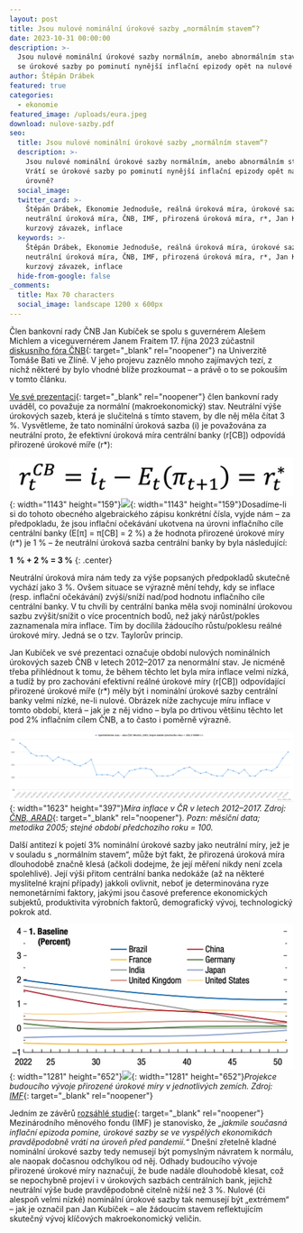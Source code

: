 ```yaml
---
layout: post
title: Jsou nulové nominální úrokové sazby „normálním stavem“?
date: 2023-10-31 00:00:00
description: >-
  Jsou nulové nominální úrokové sazby normálním, anebo abnormálním stavem? Vrátí
  se úrokové sazby po pominutí nynější inflační epizody opět na nulové úrovně?
author: Štěpán Drábek
featured: true
categories:
  - ekonomie
featured_image: /uploads/eura.jpeg
download: nulove-sazby.pdf
seo:
  title: Jsou nulové nominální úrokové sazby „normálním stavem“?
  description: >-
    Jsou nulové nominální úrokové sazby normálním, anebo abnormálním stavem?
    Vrátí se úrokové sazby po pominutí nynější inflační epizody opět na nulové
    úrovně?
  social_image:
  twitter_card: >-
    Štěpán Drábek, Ekonomie Jednoduše, reálná úroková míra, úrokové sazby,
    neutrální úroková míra, ČNB, IMF, přirozená úroková míra, r*, Jan Kubíček,
    kurzový závazek, inflace
  keywords: >-
    Štěpán Drábek, Ekonomie Jednoduše, reálná úroková míra, úrokové sazby,
    neutrální úroková míra, ČNB, IMF, přirozená úroková míra, r*, Jan Kubíček,
    kurzový závazek, inflace
  hide-from-google: false
_comments:
  title: Max 70 characters
  social_image: landscape 1200 x 600px
---
```

Člen bankovní rady ČNB Jan Kubíček se spolu s guvernérem Alešem Michlem a viceguvernérem Janem Fraitem 17. října 2023 zúčastnil [diskusního fóra ČNB](https://www.cnb.cz/cs/verejnost/servis-pro-media/audio-video/Diskusni-forum-CNB-naUniverzite-Tomase-Bati-veZline-00001/){: target="_blank" rel="noopener"} na Univerzitě Tomáše Bati ve Zlíně. V jeho projevu zaznělo mnoho zajímavých tezí, z nichž některé by bylo vhodné blíže prozkoumat – a právě o to se pokouším v tomto článku.

[Ve své prezentaci](https://www.cnb.cz/export/sites/cnb/cs/verejnost/.galleries/pro_media/konference_projevy/vystoupeni_projevy/download/20231017_kubicek_diskusni_forum_zlin.pdf){: target="_blank" rel="noopener"} člen bankovní rady uváděl, co považuje za normální (makroekonomický) stav. Neutrální výše úrokových sazeb, která je slučitelná s tímto stavem, by dle něj měla čítat 3 %. Vysvětleme, že tato nominální úroková sazba (i) je považována za neutrální proto, že efektivní úroková míra centrální banky (r\[CB\]) odpovídá přirozené úrokové míře (r\*):

![](/uploads/r-1.png){: width="1143" height="159"}![](blob:https://app.cloudcannon.com/0ed7379b-c823-4d42-978d-2c568d0fb83e){: width="1143" height="159"}​​​​​Dosadíme-li si do tohoto obecného algebraického zápisu konkrétní čísla, vyjde nám – za předpokladu, že jsou inflační očekávání ukotvena na úrovni inflačního cíle centrální banky (E\[π\] = π\[CB\] = 2 %) a že hodnota přirozené úrokové míry (r\*) je 1 % – že neutrální úroková sazba centrální banky by byla následující:

**1 &nbsp;% + 2 % = 3 %**
{: .center}

Neutrální úroková míra nám tedy za výše popsaných předpokladů skutečně vychází jako 3 %. Ovšem situace se výrazně mění tehdy, kdy se inflace (resp. inflační očekávání) zvýší/sníží nad/pod hodnotu inflačního cíle centrální banky. V tu chvíli by centrální banka měla svoji nominální úrokovou sazbu zvýšit/snížit o více procentních bodů, než jaký nárůst/pokles zaznamenala míra inflace. Tím by docílila žádoucího růstu/poklesu reálné úrokové míry. Jedná se o tzv. Taylorův princip.

Jan Kubíček ve své prezentaci označuje období nulových nominálních úrokových sazeb ČNB v letech 2012–2017 za nenormální stav. Je nicméně třeba přihlédnout k tomu, že během těchto let byla míra inflace velmi nízká, a tudíž by pro zachování efektivní reálné úrokové míry (r\[CB\]) odpovídající přirozené úrokové míře (r\*) měly být i nominální úrokové sazby centrální banky velmi nízké, ne-li nulové. Obrázek níže zachycuje míru inflace v tomto období, která – jak je z něj vidno – byla po drtivou většinu těchto let pod 2% inflačním cílem ČNB, a to často i poměrně výrazně.

![](/uploads/arad-mira-inflace-behem-kurzoveho-zavazku-1.png){: width="1623" height="397"}*Míra inflace v ČR v letech 2012–2017. Zdroj:* [*ČNB, ARAD*](https://www.cnb.cz/arad/#/cs/indicators){: target="_blank" rel="noopener"}*. Pozn: měsíční data; metodika 2005; stejné období předchozího roku = 100.*

Další antitezí k pojetí 3% nominální úrokové sazby jako neutrální míry, jež je v souladu s „normálním stavem“, může být fakt, že přirozená úroková míra dlouhodobě značně klesá (ačkoli dodejme, že její měření nikdy není zcela spolehlivé). Její výši přitom centrální banka nedokáže (až na některé myslitelné krajní případy) jakkoli ovlivnit, neboť je determinována ryze nemonetárními faktory, jakými jsou časové preference ekonomických subjektů, produktivita výrobních faktorů, demografický vývoj, technologický pokrok atd.

![](/uploads/imf-predikce-r-1.png){: width="1281" height="652"}![](blob:https://app.cloudcannon.com/823f2eb8-edd3-49d1-b26d-d735ca7ae890){: width="1281" height="652"}​​​​​*Projekce budoucího vývoje přirozené úrokové míry v jednotlivých zemích. Zdroj:* [*IMF*](https://www.imf.org/-/media/Files/Publications/WEO/2023/April/English/text.ashx){: target="_blank" rel="noopener"}

Jedním ze závěrů [rozsáhlé studie](https://www.imf.org/-/media/Files/Publications/WEO/2023/April/English/text.ashx){: target="_blank" rel="noopener"} Mezinárodního měnového fondu (IMF) je stanovisko, že *„jakmile současná inflační epizoda pomine, úrokové sazby se ve vyspělých ekonomikách pravděpodobně vrátí na úroveň před pandemií.“* Dnešní zřetelně kladné nominální úrokové sazby tedy nemusejí být pomyslným návratem k normálu, ale naopak dočasnou odchylkou od něj. Odhady budoucího vývoje přirozené úrokové míry naznačují, že bude nadále dlouhodobě klesat, což se nepochybně projeví i v úrokových sazbách centrálních bank, jejichž neutrální výše bude pravděpodobně citelně nižší než 3 %. Nulové (či alespoň velmi nízké) nominální úrokové sazby tak nemusejí být „extrémem“ – jak je označil pan Jan Kubíček – ale žádoucím stavem reflektujícím skutečný vývoj klíčových makroekonomický veličin.